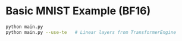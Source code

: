 # Basic MNIST Example (BF16)

```bash
python main.py
python main.py --use-te   # Linear layers from TransformerEngine
```
